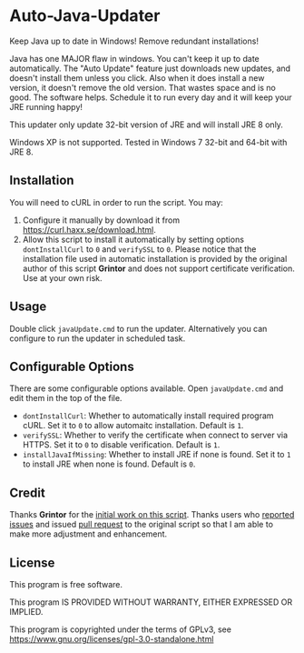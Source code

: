 # Auto-Java-Updater
Keep Java up to date in Windows! Remove redundant installations!

Java has one MAJOR flaw in windows. You can't keep it up to date automatically. The "Auto Update" feature just downloads new updates, and doesn't install them unless you click. Also when it does install a new version, it doesn't remove the old version. That wastes space and is no good. The software helps. Schedule it to run every day and it will keep your JRE running happy!

This updater only update 32-bit version of JRE and will install JRE 8 only.

Windows XP is not supported. Tested in Windows 7 32-bit and 64-bit with JRE 8.


## Installation
You will need to cURL in order to run the script. You may:

1. Configure it manually by download it from https://curl.haxx.se/download.html.
2. Allow this script to install it automatically by setting options `dontInstallCurl` to `0` and `verifySSL` to `0`. Please notice that the installation file used in automatic installation is provided by the original author of this script **Grintor** and does not support certificate verification. Use at your own risk.


## Usage
Double click `javaUpdate.cmd` to run the updater. Alternatively you can configure to run the updater in scheduled task.


## Configurable Options
There are some configurable options available. Open `javaUpdate.cmd` and edit them in the top of the file.

- `dontInstallCurl`: Whether to automatically install required program cURL. Set it to `0` to allow automaitc installation. Default is `1`.
- `verifySSL`: Whether to verify the certificate when connect to server via HTTPS. Set it to `0` to disable verification. Default is `1`.
- `installJavaIfMissing`: Whether to install JRE if none is found. Set it to `1` to install JRE when none is found. Default is `0`.


## Credit
Thanks **Grintor** for the [initial work on this script](https://github.com/grintor/Auto-Java-Updater). Thanks users who [reported issues](https://github.com/grintor/Auto-Java-Updater/issues) and issued [pull request](https://github.com/grintor/Auto-Java-Updater/pull/3) to the original script so that I am able to make more adjustment and enhancement.


## License
This program is free software.

This program IS PROVIDED WITHOUT WARRANTY, EITHER EXPRESSED OR IMPLIED.

This program is copyrighted under the terms of GPLv3, see https://www.gnu.org/licenses/gpl-3.0-standalone.html
